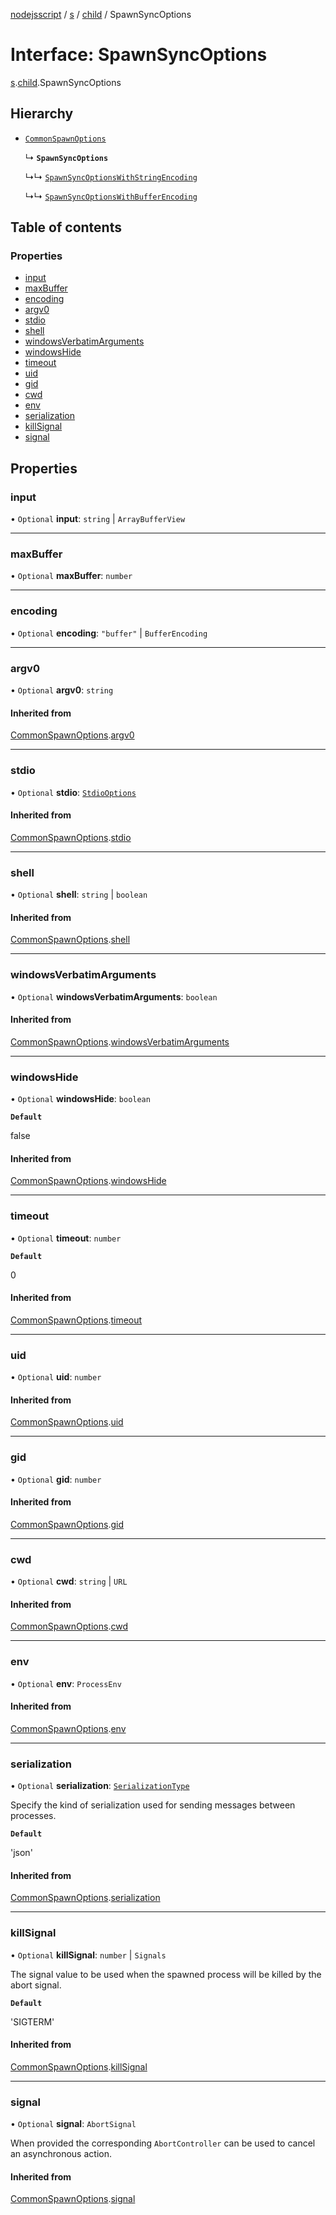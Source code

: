 [nodejsscript](../README.md) / [s](../modules/s.md) / [child](../modules/s.child.md) / SpawnSyncOptions

# Interface: SpawnSyncOptions

[s](../modules/s.md).[child](../modules/s.child.md).SpawnSyncOptions

## Hierarchy

- [`CommonSpawnOptions`](s.child.CommonSpawnOptions.md)

  ↳ **`SpawnSyncOptions`**

  ↳↳ [`SpawnSyncOptionsWithStringEncoding`](s.child.SpawnSyncOptionsWithStringEncoding.md)

  ↳↳ [`SpawnSyncOptionsWithBufferEncoding`](s.child.SpawnSyncOptionsWithBufferEncoding.md)

## Table of contents

### Properties

- [input](s.child.SpawnSyncOptions.md#input)
- [maxBuffer](s.child.SpawnSyncOptions.md#maxbuffer)
- [encoding](s.child.SpawnSyncOptions.md#encoding)
- [argv0](s.child.SpawnSyncOptions.md#argv0)
- [stdio](s.child.SpawnSyncOptions.md#stdio)
- [shell](s.child.SpawnSyncOptions.md#shell)
- [windowsVerbatimArguments](s.child.SpawnSyncOptions.md#windowsverbatimarguments)
- [windowsHide](s.child.SpawnSyncOptions.md#windowshide)
- [timeout](s.child.SpawnSyncOptions.md#timeout)
- [uid](s.child.SpawnSyncOptions.md#uid)
- [gid](s.child.SpawnSyncOptions.md#gid)
- [cwd](s.child.SpawnSyncOptions.md#cwd)
- [env](s.child.SpawnSyncOptions.md#env)
- [serialization](s.child.SpawnSyncOptions.md#serialization)
- [killSignal](s.child.SpawnSyncOptions.md#killsignal)
- [signal](s.child.SpawnSyncOptions.md#signal)

## Properties

### input

• `Optional` **input**: `string` \| `ArrayBufferView`

___

### maxBuffer

• `Optional` **maxBuffer**: `number`

___

### encoding

• `Optional` **encoding**: ``"buffer"`` \| `BufferEncoding`

___

### argv0

• `Optional` **argv0**: `string`

#### Inherited from

[CommonSpawnOptions](s.child.CommonSpawnOptions.md).[argv0](s.child.CommonSpawnOptions.md#argv0)

___

### stdio

• `Optional` **stdio**: [`StdioOptions`](../modules/s.child.md#stdiooptions)

#### Inherited from

[CommonSpawnOptions](s.child.CommonSpawnOptions.md).[stdio](s.child.CommonSpawnOptions.md#stdio)

___

### shell

• `Optional` **shell**: `string` \| `boolean`

#### Inherited from

[CommonSpawnOptions](s.child.CommonSpawnOptions.md).[shell](s.child.CommonSpawnOptions.md#shell)

___

### windowsVerbatimArguments

• `Optional` **windowsVerbatimArguments**: `boolean`

#### Inherited from

[CommonSpawnOptions](s.child.CommonSpawnOptions.md).[windowsVerbatimArguments](s.child.CommonSpawnOptions.md#windowsverbatimarguments)

___

### windowsHide

• `Optional` **windowsHide**: `boolean`

**`Default`**

false

#### Inherited from

[CommonSpawnOptions](s.child.CommonSpawnOptions.md).[windowsHide](s.child.CommonSpawnOptions.md#windowshide)

___

### timeout

• `Optional` **timeout**: `number`

**`Default`**

0

#### Inherited from

[CommonSpawnOptions](s.child.CommonSpawnOptions.md).[timeout](s.child.CommonSpawnOptions.md#timeout)

___

### uid

• `Optional` **uid**: `number`

#### Inherited from

[CommonSpawnOptions](s.child.CommonSpawnOptions.md).[uid](s.child.CommonSpawnOptions.md#uid)

___

### gid

• `Optional` **gid**: `number`

#### Inherited from

[CommonSpawnOptions](s.child.CommonSpawnOptions.md).[gid](s.child.CommonSpawnOptions.md#gid)

___

### cwd

• `Optional` **cwd**: `string` \| `URL`

#### Inherited from

[CommonSpawnOptions](s.child.CommonSpawnOptions.md).[cwd](s.child.CommonSpawnOptions.md#cwd)

___

### env

• `Optional` **env**: `ProcessEnv`

#### Inherited from

[CommonSpawnOptions](s.child.CommonSpawnOptions.md).[env](s.child.CommonSpawnOptions.md#env)

___

### serialization

• `Optional` **serialization**: [`SerializationType`](../modules/s.child.md#serializationtype)

Specify the kind of serialization used for sending messages between processes.

**`Default`**

'json'

#### Inherited from

[CommonSpawnOptions](s.child.CommonSpawnOptions.md).[serialization](s.child.CommonSpawnOptions.md#serialization)

___

### killSignal

• `Optional` **killSignal**: `number` \| `Signals`

The signal value to be used when the spawned process will be killed by the abort signal.

**`Default`**

'SIGTERM'

#### Inherited from

[CommonSpawnOptions](s.child.CommonSpawnOptions.md).[killSignal](s.child.CommonSpawnOptions.md#killsignal)

___

### signal

• `Optional` **signal**: `AbortSignal`

When provided the corresponding `AbortController` can be used to cancel an asynchronous action.

#### Inherited from

[CommonSpawnOptions](s.child.CommonSpawnOptions.md).[signal](s.child.CommonSpawnOptions.md#signal)
